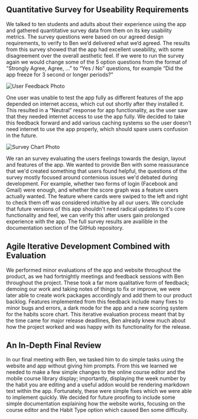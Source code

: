 ## Quantitative Survey for Useability Requirements
We talked to ten students and adults about their experience using the app and gathered quantitative survey data from them on its key usability metrics. The survey questions were based on our agreed design requirements, to verify to Ben we’d delivered what we’d agreed. The results from this survey showed that the app had excellent useability, with some disagreement over the overall aesthetic feel. If we were to run the survey again we would change some of the 5 option questions from the format of “Strongly Agree, Agree, …” to “Yes / No” questions, for example “Did the app freeze for 3 second or longer periods?”

![User Feedback Photo](https://raw.githubusercontent.com/simon-wh/66-Days/master/Portfolio%20A/Images/SPEFeedback.png)

One user was unable to test the app fully as different features of the app depended on internet access, which cut out shortly after they installed it. This resulted in a “Neutral” response for app functionality, as the user saw that they needed internet access to use the app fully. We decided to take this feedback forward and add various caching systems so the user doesn’t need internet to use the app properly, which should spare users confusion in the future.

![Survey Chart Photo](https://github.com/simon-wh/66-Days/blob/master/Documentation/User%20Evaluation/Survey1/Screenshot%202019-04-29%20at%2013.21.38.png)

We ran an survey evaluating the users feelings towards the design, layout and features of the app. We wanted to provide Ben with some reassurance that we'd created something that users found helpful, the questions of the survey mostly focused around contenious issues we'd debated during development. For example, whether two forms of login (Facebook and Gmail) were enough, and whether the score graph was a feature users actually wanted. The feature where cards were swiped to the left and right to check them off was considered intuitive by all our users. We conclude that future versions of this app shouldn't need radical updates to it's core functionality and feel, we can verify this after users gain prolonged experience with the app. The full survey results are availible in the documentation section of the GitHub repository.

## Agile Iterative Development Combined with Evaluation
We performed minor evaluations of the app and website throughout the product, as we had fortnightly meetings and feedback sessions with Ben throughout the project. These took a far more qualitative form of feedback; demoing our work and taking notes of things to fix or improve, we were later able to create work packages accordingly and add them to our product backlog. Features implemented from this feedback include many fixes to minor bugs and errors, a dark mode for the app and a new scoring system for the habits score chart. This iterative evaluation process meant that by the time came for major release deadlines, Ben already knew much about how the project worked and was happy with its functionality for the release.

## An In-Depth Final Review 
In our final meeting with Ben, we tasked him to do simple tasks using the website and app without giving him prompts. From this we learned we needed to make a few simple changes to the online course editor and the mobile course library display; importantly, displaying the week number by the habit you are editing and a useful addon would be rendering markdown text within the app. Fortunately, these were simple fixes which we were able to implement quickly. We decided for future proofing to include some simple documentation explaining how the website works, focusing on the course editor and the Habit Type option which caused Ben some difficulty.
